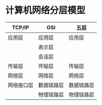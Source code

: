 # 计算机网络分层模型

| TCP/IP     | OSI        | 五层       |
| ---------- | ---------- | ---------- |
| 应用层     | 应用层     | 应用层     |
|            | 表示层     |            |
|            | 会话层     |            |
| 传输层     | 传输层     | 传输层     |
| 网络层     | 网络层     | 网络层     |
| 网络接口层 | 数据链路层 | 数据链路层 |
|            | 物理链路层 | 物理链路层 |

